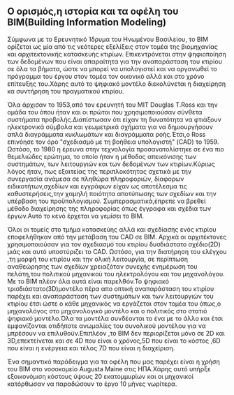## Ο ορισμός,η ιστορία και τα οφέλη του ΒΙΜ(Building Information Modeling)

Σύμφωνα με το Ερευνητικό Ίδρυμα του Ηνωμένου Βασιλείου,
το ΒΙΜ ορίζεται ως μία από τις νεότερες εξελίξεις στον τομέα της βιομηχανίας και αρχιτεκτονικής κατασκευής κτιρίων.
Επικεντρόνεται στην ψηφιοποίηση των δεδομένων που είναι απαραίτητα για την αναπαράσταση του κτιρίου σε όλα τα βήματα,
ώστε να μπορεί να υπολογιστεί και να οργανωθεί το πρόγραμμα του έργου στον τομέα τον οικονικό αλλά και στο χρόνο επίτευξης του.Χάρης αυτό το ψηφιακό μοντέλο διεκολύνεται η διαχείρηση κα συντήρηση του πραγματικού κτιρίου.

Όλα άρχισαν το 1953,από τον ερευνητή του MIT Douglas T.Ross και την ομάδα του όπου ήταν και οι πρώτοι που
χρησιμοποιούσαν σύνθετα συστήματα προβολής.Διαπίστωσαν ότι είχαν τη δυνατότητα να φτιάξουν ηλεκτρονικά σύμβολα και γεωμετρικά σχήματα
για να δημιουργήσουν απλά διαγράμματα κυκλωμάτων και διαγράμματα ροής.Έτσι,ο Ross επινόησε τον όρο "σχεδιασμό με τη βοήθεια υπολογιστή" (CAD) το 1959.
Ωστόσο, το 1980 η έρευνα στην τεχνολογία προσανατολίστηκε σε ένα πιο θεμελιώδες ερώτημα, το οποίο ήταν η μέθοδος απεικόνισης των συστημάτων,
των λειτουργιών και των δεδομένων των κτιρίων.Κύριως λόγος ήταν, πως εξαιτείας της περιπλοκότητας σχετικά με την συνεργασία ανάμεσα σε πληθώρα πληροφοριών,
δίαφορων ειδικοτήτων,σχεδίων και εγγράφων είχαν ως αποτέλεσμα τις καθυστερήσεις,την χαμηλή ποιότητα αποτύπωσης των σχεδίων και την υπέρβαση του προϋπολογισμού.
Συμπερασματικά,έπρεπε να βρεθεί μέθοδο διαχείρησης της πληροφορίας όπως έγγραφα και σχέδια των έργων.Αυτό το κενό έρχεται να γεμίσει το BIM.
 
Όλοι οι τομείς στο τμήμα κατασκεύης αλλά και σχεδίασης ενός κτιρίου εποφελήθηκαν από την μετάβαση του CAD σε BIM.
Αρχικά οι αρχιτέκτονες χρησιμοποιούσαν για τον σχεδιασμό του κτιρίου δυσδιάστατο σχέδιο(2D) μιάς και αυτό υποστύριζει το CAD.
Ωστόσο, για την διατήρηση του ελέγχου ,τη μορφή του κτιρίου και την ολική λειτουργία, σε περίπτωση αναθεώρησης των σχεδίων 
χρειαζόταν συνεχής ενημέρωση του πελάτη,του πολιτικού μηχανικού του ηλεκτρολόγου και του μηχανολόγου.
Με το ΒΙΜ πλέον όλα αυτά είναι παρελθόν.Το ψηφιακό τρισδιάστατο(3D)μοντέλο πέρα απο οπτική αναπαράσταση του κτιρίου παρέχει και
αναπαράσταση των συστημάτων και των λειτουργιών του κτιρίου έτσι ώστε ο κάθε μηχανικός να εργάζεται στον τομέα του όπως,ο μηχανολόγος στο μηχανολογικό μοντέλο
και ο πολιτικός  στο στατιό ψηφιακό μοντέλο.Όλα τα μοντέλα συνδέονται το ένα με το άλλο και έτσι εμφανίζονται οτιδήποτε ανωμαλίες του συνολικού μοντέλου για να μπρέσουν να επιλυθούν.Επιπλέον ,το ΒΙΜ δεν περιορίζεται μόνο σε 2D και 3D,επεκτείνεται και σε 4D που είναι ο χρόνος,5D που είναι το κόστος ,6D που είναι η ενέργεια και τέλος 7D που είναι η διαχείριση.

Ένα σημαντικό παράδειγμα για τα οφέλη που μας παρέχει είναι η χρήση του ΒΙΜ στο νοσοκομείο Augusta Maine στις ΗΠΑ.Χάρης αυτό υπήρξε εξοικονόμιση κόστους ύψους 20 εκατομμυρίων και οι μηχανικοί κατόρθωσαν να παραδώσουν το έργο 10 μήνες νωρίτερα.



